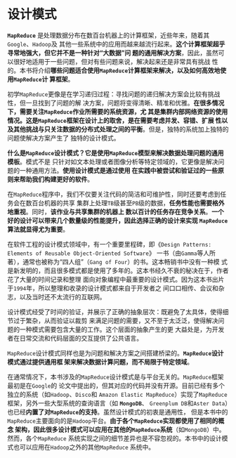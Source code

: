 设计模式
===================================================================================
**`MapReduce`** 是处理数据分布在数百台机器上的计算框架，近些年来，随着其`Google`、`Hadoop`及
其他一些系统中的应用而越来越流行起来。**这个计算框架超乎寻常地强大，但它并不是一种针对“大数据”问
题的通用解决方案**，因此，虽然可以很好地适用于一些问题，但对有些问题来说，解决起来还是非常具有挑战
性的。本书将介绍**哪些问题适合使用`MapReduce`计算框架来解决，以及如何高效地使用`MapReduce`计
算框架**。

初学`MapReduce`更像是在学习递归过程：寻找问题的递归解决方案会比较有挑战性，但一旦找到了问题的解
决方案，问题将变得清晰、精准和优雅。**在很多情况下，需要关注`MapReduce`作业所需要的系统资源，尤
其是集群内部网络资源的使用情况。这是`MapReduce`框架在设计上的取舍，是在需要考虑并发、容错、扩展
性以及其他挑战与只关注数据的分布式处理之间的平衡**。但是，独特的系统加上独特的问题使解决方案产生了
独特的设计模式。

**什么是`MapReduce`设计模式？它是使用`MapReduce`模型来解决数据处理问题的通用模板**。模式不是
只针对如文本处理或者图像分析等特定领域的，它更像是解决问题的一种通用方法。**使用设计模式是通过使用
在实践中被尝试和验证过的一些原则来帮助我们构建更好的软件**。

在`MapReduce`程序中，我们不仅要关注代码的简洁和可维护性，同时还要考虑到任务会在数百台机器的共享
集群上处理`TB`级甚至`PB`级的数据，**任务性能也需要格外地重视**。同时，**该作业与共享集群的机器上
数以百计的任务存在竞争关系**。**一个好的设计可以带来几个数量级的性能提升，因此选择正确的设计来实现
`MapReduce`算法就显得尤为重要**。

在软件工程的设计模式领域中，有一个重要里程碑，即《`Design Patterns: Elements of Reusable Object-Oriented Software`》
一书（由`Gamma`等人所著），通常也被称为“四人组”（`Gang of Four`）的书。这本畅销书中没有一种模
式是新发明的，而且很多模式都是使用了多年的。这本书经久不衰的秘决在于，作者花了大量的时间记录和整理
面向对象编程中最重要的设计模式。因为这本书出片于`1994`年，所以整理和收录的设计模式都来自于开发者之
间口口相传、会议和杂志，以及当时还不太流行的互联网。

设计模式经受了时间的验证，并展示了正确的抽象层次：既避免了太具体，使得细节过于繁杂，从而验证以裁剪
来满足问题的需要，又不至于太泛泛，使得解决问题的一种模式需要包含大量的工作。这个层面的抽象产生的更
大益处是，为开发者在日常交流和代码层面的交互提供了公共语言。

`MapReduce`设计模式同样也是为问题和解决方案之间搭建桥梁的。**`MapReduce`设计模式通过提供通用框
架来解决数据计算问题，而不局限于特定领域**。

在通常情况下，本书涉及的`MapReduce`设计模式是与平台无关的。`MapReduce`框架最初是在`Google`的
论文中提出的，但其对应的代码并没有开源。目前已经有多个独立的系统（如`Hadoop`、`Disco`和
`Amazon Elastic MapReduce`）实现了`MapReduce`框架，另外一些大型系统的查询语言（如 **`MongoDB`**、
`Greenplum DB`和`Aster Data`）也已经**内置了对`MapReduce`的支持**。虽然设计模式的初衷是通用性，
但是本书中的`MapReduce`主要面向的是`Hadoop`平台。**由于各个`MapReduce`实现都使用了相同的概念
架构，因此很多设计模式可以应用在其他的`MapReduce`系统**（如`MongoDB`）中。然而，各个`MapReduce`
系统实现之间的细节差异也是不容忽视的。本书中的设计模式也可以应用在`Hadoop`之外的其他`MapReduce`
系统中。












